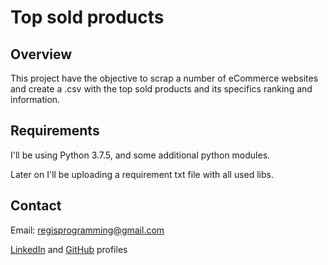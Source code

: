 # Top sold products

## Overview
 This project have the objective to scrap a number of eCommerce websites and create a .csv with the top sold products and its specifics ranking and information.

## Requirements
 I'll be using Python 3.7.5, and some additional python modules.

 Later on I'll be uploading a requirement txt file with all used libs. 

## Contact
Email: regisprogramming@gmail.com

[LinkedIn](https://www.linkedin.com/in/regissfaria/) and [GitHub](https://github.com/regisfaria) profiles